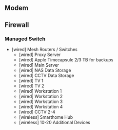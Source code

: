Modem
-------
Firewall
-------

### Managed Switch
- [wired] Mesh Routers / Switches
  - [wired] Proxy Server
  - [wired] Apple Timecapsule 2/3 TB for backups
  - [wired] Main Server
  - [wired] NAS Data Storage
  - [wired] CCTV Data Storage
  - [wired] TV 1
  - [wired] TV 2
  - [wired] Workstation 1
  - [wired] Workstation 2
  - [wired] Workstation 3
  - [wired] Workstation 4
  - [wired] CCTV 2-4
  - [wireless] Smarthome Hub
  - [wireless] 10-20 Additional Devices

